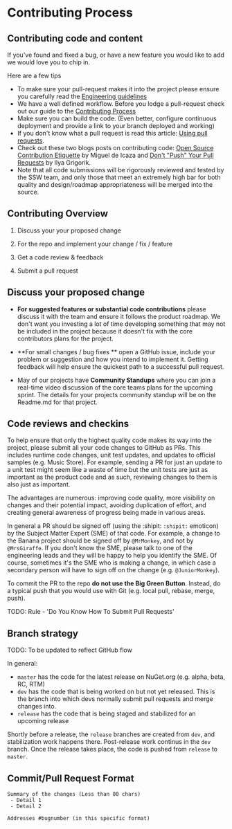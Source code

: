 # Contributing Process

## Contributing code and content

If you've found and fixed a bug, or have a new feature you would like to add we would love you to chip in.

Here are a few tips
* To make sure your pull-request makes it into the project please ensure you carefully read the
[Engineering guidelines](ENGINEERING-GUIDELINES.md)
* We have a well defined workflow. Before you lodge a pull-request check out our guide to the [Contributing Process](CONTRIBUTING-PROCESS.md)
* Make sure you can build the code.
  (Even better, configure continuous deployment and provide a link to your branch deployed and working)
* If you don't know what a pull request is read this article: [Using pull requests](https://help.github.com/articles/using-pull-requests).
* Check out these two blogs posts on contributing code: [Open Source Contribution Etiquette](http://tirania.org/blog/archive/2010/Dec-31.html) by Miguel de Icaza and [Don't "Push" Your Pull Requests](https://www.igvita.com/2011/12/19/dont-push-your-pull-requests/) by Ilya Grigorik.
* Note that all code submissions will be rigorously reviewed and tested by the SSW team, and only those that meet an extremely high bar for both quality and design/roadmap appropriateness will be merged into the source.

## Contributing Overview

1. Discuss your your proposed change

2. For the repo and implement your change / fix / feature

3. Get a code review & feedback

4. Submit a pull request

## Discuss your proposed change

* **For suggested features or substantial code contributions** please discuss it with the team and ensure it follows the product roadmap. We don't want you investing a lot of time developing something that may not be included in the project because it doesn't fix with the core contributors plans for the project.

* **For small changes / bug fixes ** open a GitHub issue, include your problem or suggestion and how you intend to implement it. Getting feedback will help ensure the quickest path to a successful pull request.

* May of our projects have **Community Standups** where you can join a real-time video discussion of the core teams plans for the upcoming sprint. The details for your projects community standup will be on the Readme.md for that project.

## Code reviews and checkins

To help ensure that only the highest quality code makes its way into the project, please submit all your code changes to GitHub as PRs. This includes runtime code changes, unit test updates, and updates to official samples (e.g. Music Store). For example, sending a PR for just an update to a unit test might seem like a waste of time but the unit tests are just as important as the product code and as such, reviewing changes to them is also just as important.

The advantages are numerous: improving code quality, more visibility on changes and their potential impact, avoiding duplication of effort, and creating general awareness of progress being made in various areas.

In general a PR should be signed off (using the :shipit: `:shipit:` emoticon) by the Subject Matter Expert (SME) of that code. For example, a change to the Banana project should be signed off by `@MrMonkey`, and not by `@MrsGiraffe`. If you don't know the SME, please talk to one of the engineering leads and they will be happy to help you identify the SME. Of course, sometimes it's the SME who is making a change, in which case a secondary person will have to sign off on the change (e.g. `@JuniorMonkey`).

To commit the PR to the repo **do not use the Big Green Button**. Instead, do a typical push that you would use with Git (e.g. local pull, rebase, merge, push).

TODO: Rule - 'Do You Know How To Submit Pull Requests'

## Branch strategy

TODO: To be updated to reflect GitHub flow

In general:

* `master` has the code for the latest release on NuGet.org (e.g. alpha, beta, RC, RTM)
* `dev` has the code that is being worked on but not yet released. This is the branch into which devs normally submit pull requests and merge changes into.
* `release` has the code that is being staged and stabilized for an upcoming release

Shortly before a release, the `release` branches are created from `dev`, and stabilization work happens there. Post-release work continus in the `dev` branch. Once the release takes place, the code is pushed from `release` to `master`.

## Commit/Pull Request Format

```
Summary of the changes (Less than 80 chars)
 - Detail 1
 - Detail 2

Addresses #bugnumber (in this specific format)
```
